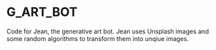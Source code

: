 # G_ART_BOT

Code for Jean, the generative art bot. Jean uses Unsplash images and some random algorithms to transform them into unqiue images.
